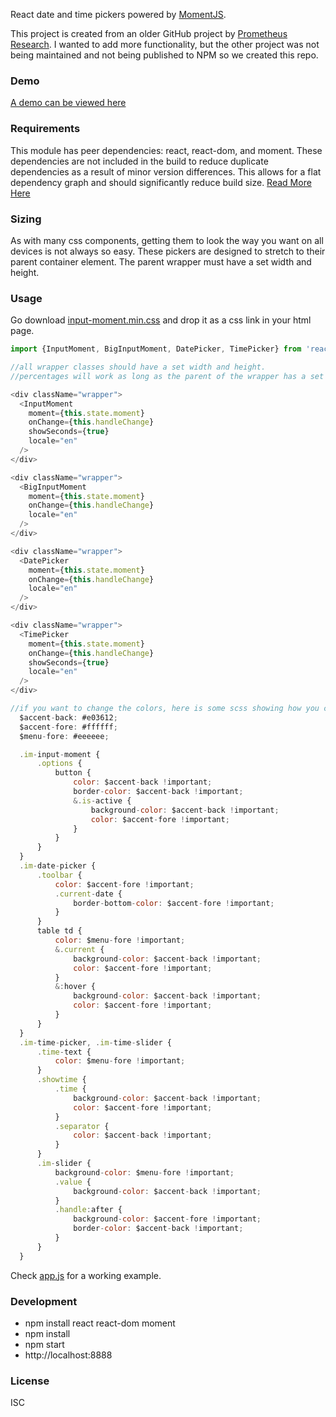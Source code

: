 React date and time pickers powered by [MomentJS](http://momentjs.com).

This project is created from an older GitHub project by [Prometheus Research](https://github.com/prometheusresearch/react-input-moment).
I wanted to add more functionality, but the other project was not being maintained and not being published to NPM so we created this repo.

### Demo
[A demo can be viewed here](https://wayofthefuture.github.io/react-input-moment/)

### Requirements
This module has peer dependencies: react, react-dom, and moment.
These dependencies are not included in the build to reduce duplicate dependencies as a result of minor version differences.
This allows for a flat dependency graph and should significantly reduce build size.
[Read More Here](https://docs.npmjs.com/how-npm-works/npm3)

### Sizing
As with many css components, getting them to look the way you want on all devices is not always so easy. These pickers are
designed to stretch to their parent container element. The parent wrapper must have a set width and height.

### Usage
Go download [input-moment.min.css](https://github.com/wayofthefuture/react-input-moment/tree/master/css) and drop it as a css link in your html page.

``` javascript
import {InputMoment, BigInputMoment, DatePicker, TimePicker} from 'react-input-moment';

//all wrapper classes should have a set width and height.
//percentages will work as long as the parent of the wrapper has a set width and height.

<div className="wrapper">
  <InputMoment
    moment={this.state.moment}
    onChange={this.handleChange}
    showSeconds={true}
    locale="en"
  />
</div>

<div className="wrapper">
  <BigInputMoment
    moment={this.state.moment}
    onChange={this.handleChange}
    locale="en"
  />
</div>

<div className="wrapper">
  <DatePicker
    moment={this.state.moment}
    onChange={this.handleChange}
    locale="en"
  />
</div>

<div className="wrapper">
  <TimePicker
    moment={this.state.moment}
    onChange={this.handleChange}
    showSeconds={true}
    locale="en"
  />
</div>

//if you want to change the colors, here is some scss showing how you can override them
  $accent-back: #e03612;
  $accent-fore: #ffffff;
  $menu-fore: #eeeeee;

  .im-input-moment {
      .options {
          button {
              color: $accent-back !important;
              border-color: $accent-back !important;
              &.is-active {
                  background-color: $accent-back !important;
                  color: $accent-fore !important;
              }
          }
      }
  }
  .im-date-picker {
      .toolbar {
          color: $accent-fore !important;
          .current-date {
              border-bottom-color: $accent-fore !important;
          }
      }
      table td {
          color: $menu-fore !important;
          &.current {
              background-color: $accent-back !important;
              color: $accent-fore !important;
          }
          &:hover {
              background-color: $accent-back !important;
              color: $accent-fore !important;
          }
      }
  }
  .im-time-picker, .im-time-slider {
      .time-text {
          color: $menu-fore !important;
      }
      .showtime {
          .time {
              background-color: $accent-back !important;
              color: $accent-fore !important;
          }
          .separator {
              color: $accent-back !important;
          }
      }
      .im-slider {
          background-color: $menu-fore !important;
          .value {
              background-color: $accent-back !important;
          }
          .handle:after {
              background-color: $accent-fore !important;
              border-color: $accent-back !important;
          }
      }
  }
```

Check [app.js](https://github.com/wayofthefuture/react-input-moment/blob/master/example/app.js)
for a working example.

### Development
- npm install react react-dom moment
- npm install
- npm start
- http://localhost:8888

### License
ISC

